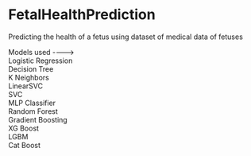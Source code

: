 # FetalHealthPrediction
Predicting the health of a fetus using  dataset of medical data of fetuses<br />

Models used ----><br />
Logistic Regression<br />
Decision Tree<br />
K Neighbors<br />
LinearSVC<br />
SVC<br />
MLP Classifier<br />
Random Forest<br />
Gradient Boosting<br />
XG Boost<br />
LGBM<br />
Cat Boost<br />
